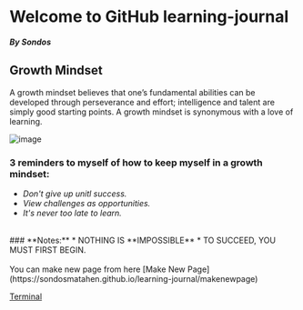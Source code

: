 # Welcome to GitHub learning-journal
***By Sondos***

## Growth Mindset
A growth mindset believes that one’s fundamental abilities can be developed through perseverance and effort; intelligence and talent are simply good starting points. A growth mindset is synonymous with a love of learning.

![image](https://blog.storeya.com/wp-content/uploads/2015/12/Growth-v-Fixed.jpg)

 ### 3 reminders to myself of how to keep myself in a growth mindset:
 * _Don't give up unitl success._
 * _View challenges as opportunities._
 * _It's never too late to learn._
 
 <br/>
 ### **Notes:**
 * NOTHING IS **IMPOSSIBLE**
 * TO SUCCEED, YOU MUST FIRST BEGIN.
 <br/>
 <br/>
 You can make new page from here
 [Make New Page](https://sondosmatahen.github.io/learning-journal/makenewpage) 
 <br/>
 
 [Terminal](https://sondosmatahen.github.io/learning-journal/Read2)
 
 


